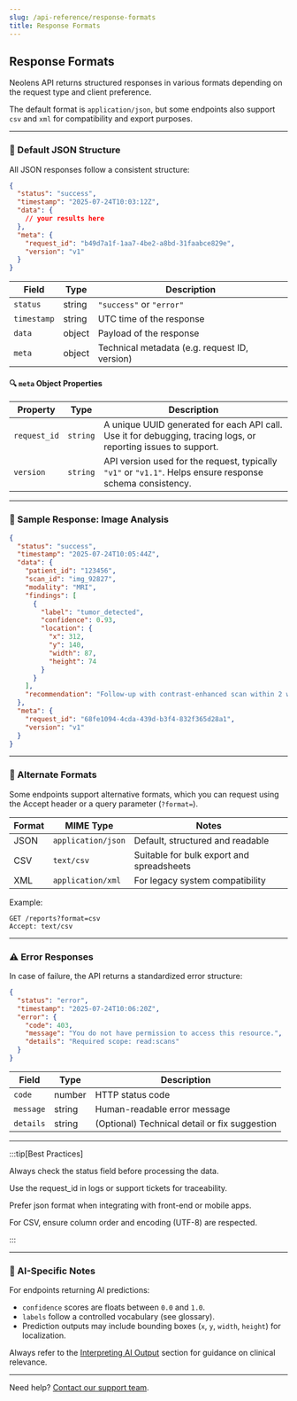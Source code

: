 ```yaml
---
slug: /api-reference/response-formats
title: Response Formats
---
```


## Response Formats

Neolens API returns structured responses in various formats depending on the request type and client preference.

The default format is `application/json`, but some endpoints also support `csv` and `xml` for compatibility and export purposes.

---

### 📄 Default JSON Structure

All JSON responses follow a consistent structure:

```json
{
  "status": "success",
  "timestamp": "2025-07-24T10:03:12Z",
  "data": {
    // your results here
  },
  "meta": {
    "request_id": "b49d7a1f-1aa7-4be2-a8bd-31faabce829e",
    "version": "v1"
  }
}
```

| Field       | Type   | Description                                 |
| ----------- | ------ | ------------------------------------------- |
| `status`    | string | `"success"` or `"error"`                      |
| `timestamp` | string | UTC time of the response                      |
| `data`      | object | Payload of the response                       |
| `meta`      | object | Technical metadata (e.g. request ID, version) |

#### 🔍 `meta` Object Properties

| Property     | Type     | Description                                                                                                    |
| ------------ | -------- | -------------------------------------------------------------------------------------------------------------- |
| `request_id` | `string` | A unique UUID generated for each API call. Use it for debugging, tracing logs, or reporting issues to support. |
| `version`    | `string` | API version used for the request, typically `"v1"` or `"v1.1"`. Helps ensure response schema consistency.      |

---

### 🧪 Sample Response: Image Analysis

```json
{
  "status": "success",
  "timestamp": "2025-07-24T10:05:44Z",
  "data": {
    "patient_id": "123456",
    "scan_id": "img_92827",
    "modality": "MRI",
    "findings": [
      {
        "label": "tumor_detected",
        "confidence": 0.93,
        "location": {
          "x": 312,
          "y": 140,
          "width": 87,
          "height": 74
        }
      }
    ],
    "recommendation": "Follow-up with contrast-enhanced scan within 2 weeks"
  },
  "meta": {
    "request_id": "68fe1094-4cda-439d-b3f4-832f365d28a1",
    "version": "v1"
  }
}
```

---

### 🔁 Alternate Formats

Some endpoints support alternative formats, which you can request using the Accept header or a query parameter (`?format=`).

| Format | MIME Type          | Notes                                     |
| ------ | ------------------ | ----------------------------------------- |
| JSON   | `application/json` | Default, structured and readable          |
| CSV    | `text/csv`         | Suitable for bulk export and spreadsheets |
| XML    | `application/xml`  | For legacy system compatibility           |

Example:

```vbnet
GET /reports?format=csv
Accept: text/csv
```

---

### ⚠️ Error Responses

In case of failure, the API returns a standardized error structure:

```json
{
  "status": "error",
  "timestamp": "2025-07-24T10:06:20Z",
  "error": {
    "code": 403,
    "message": "You do not have permission to access this resource.",
    "details": "Required scope: read:scans"
  }
}
```

| Field     | Type   | Description                                   |
| --------- | ------ | --------------------------------------------- |
| `code`    | number | HTTP status code                              |
| `message` | string | Human-readable error message                  |
| `details` | string | (Optional) Technical detail or fix suggestion |

---

:::tip[Best Practices]

Always check the status field before processing the data.

Use the request_id in logs or support tickets for traceability.

Prefer json format when integrating with front-end or mobile apps.

For CSV, ensure column order and encoding (UTF-8) are respected.

:::

---

### 🧠 AI-Specific Notes

For endpoints returning AI predictions:

- `confidence` scores are floats between `0.0` and `1.0`.
- `labels` follow a controlled vocabulary (see glossary).
- Prediction outputs may include bounding boxes (`x`, `y`, `width`, `height`) for localization.

Always refer to the [Interpreting AI Output](../ai/understanding-results) section for guidance on clinical relevance.

---

Need help? [Contact our support team](mailto:support@neolens.ai).
